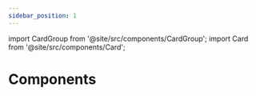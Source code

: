 ```yaml
---
sidebar_position: 1
---
```


import CardGroup from '@site/src/components/CardGroup';
import Card from '@site/src/components/Card';

# Components


<CardGroup>
  <Card
    title="Button"
    href=""
    img="https://loop-niti-assets.s3.ap-south-1.amazonaws.com/loopx-docs/button.svg"
  />
  
  <Card
    title="Label"
    href=""
    img="https://loop-niti-assets.s3.ap-south-1.amazonaws.com/loopx-docs/label.svg"
  />
  
  <Card
    title="Image"
    href=""
    img="https://loop-niti-assets.s3.ap-south-1.amazonaws.com/loopx-docs/image.svg"
  />
  
  <Card
    title="Accordion"
    href=""
    img="https://loop-niti-assets.s3.ap-south-1.amazonaws.com/loopx-docs/accordion.svg"
  />

  <Card
    title="Input"
    href=""
    img="https://loop-niti-assets.s3.ap-south-1.amazonaws.com/loopx-docs/input.svg"
  />
  
  <Card
    title="Checkbox"
    href=""
    img="https://loop-niti-assets.s3.ap-south-1.amazonaws.com/loopx-docs/checkbox.svg"
  />

  <Card
    title="File Upload"
    href=""
    img="https://loop-niti-assets.s3.ap-south-1.amazonaws.com/loopx-docs/file-upload.svg"
  />
  
  <Card
    title="Modal"
    href=""
    img="https://loop-niti-assets.s3.ap-south-1.amazonaws.com/loopx-docs/modal.svg"
  />
  
  <Card
    title="Radio Group"
    href=""
    img="https://loop-niti-assets.s3.ap-south-1.amazonaws.com/loopx-docs/radio.svg"
  />

  <Card
    title="Date Picker"
    href=""
    img="https://loop-niti-assets.s3.ap-south-1.amazonaws.com/loopx-docs/date-picker.svg"
  />

  <Card
    title="Progress Bar"
    href=""
    img="https://loop-niti-assets.s3.ap-south-1.amazonaws.com/loopx-docs/progress-bar.svg"
  />

  <Card
    title="Rating"
    href=""
    img="https://loop-niti-assets.s3.ap-south-1.amazonaws.com/loopx-docs/rating.svg"
  />

  <Card
    title="Slider"
    href=""
    img="https://loop-niti-assets.s3.ap-south-1.amazonaws.com/loopx-docs/slider.svg"
  />
</CardGroup>


